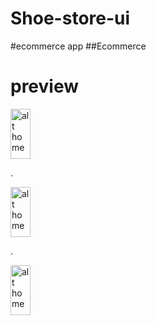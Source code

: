 # Shoe-store-ui
#ecommerce app
##Ecommerce
# preview


<img src="https://user-images.githubusercontent.com/68494371/219746942-68fc0f5b-25a5-491a-92d2-ac95536a7da2.png" alt="alt home" style="width:25%;height:80;margin-right: 25px"> 
<p> . </p>
<img src="https://user-images.githubusercontent.com/68494371/219747163-908a0fec-7ec0-4e3d-8187-c602234ecc2e.png" alt="alt home" style="width:25%;height:80">
<p> . </p>
<img src="https://user-images.githubusercontent.com/68494371/219747306-4d615447-83dd-4d7d-af61-d4c02707b1e2.png" alt="alt home" style="width:25%;height:80">
